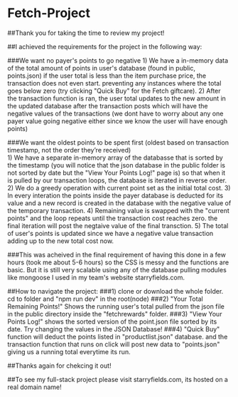 # Fetch-Project

##Thank you for taking the time to review my project!

##I achieved the requirements for the project in the following way:

###We want no payer's points to go negative
    1) We have a in-memory data of the total amount of points in user's database (found in public, points.json) if the user total is less than the item purchase price, the transaction does not even start. preventing any instances where the total goes below zero (try clicking "Quick Buy" for the Fetch giftcare).
    2) After the transaction function is ran, the user total updates to the new amount in the updated database after the transaction posts which will have the negative values of the transactions (we dont have to worry about any one payer value going negative either since we know the user will have enough points)

###We want the oldest points to be spent first (oldest based on transaction timestamp, not the order they’re received)  
    1) We have a separate in-memory array of the databasse that is sorted by the timestamp (you will notice that the json database in the public folder is not sorted by date but the "View Your Points Log!" page is) so that when it is pulled by our transaction loops, the database is iterated in reverse order.
    2) We do a greedy operation with current point set as the initial total cost. 
    3) In every interation the points inside the payer database is deducted for its value and a new record is created in the database with the negative value of the temporary transaction.
    4) Remaining value is swapped with the "current points" and the loop repeats until the transaction cost reaches zero. the final iteration will post the negtaive value of the final transction.
    5) The total of user's points is updated since we have a negative value transaction adding up to the new total cost now.

###This was acheived in the final requirement of having this done in a few hours (took me about 5-6 hours) so the CSS is messy and the functions are basic. But it is still very scalable using any of the database pulling modules like mongoose I used in my team's website starryfields.com.


##How to navigate the project:
    ###1) clone or download the whole folder. cd to folder and "npm run dev" in the root(node)
    ###2) "Your Total Remaining Points!" Shows the running user's total pulled from the json file in the public directory inside the "fetchrewards" folder.
    ###3) "View Your Points Log!" shows the sorted version of the point.json file sorted by its date. Try changing the values in the JSON Database!
    ###4) "Quick Buy" function will deduct the points listed in "productlist.json" database. and the transaction function that runs on click will post new data to "points.json" giving us a running total everytime its run.


##Thanks again for chekcing it out!

##To see my full-stack project please visit starryfields.com, its hosted on a real domain name! 